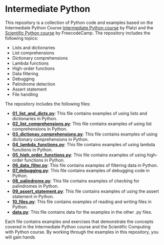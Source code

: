 # Intermediate Python

This repository is a collection of Python code and examples based on the Intermediate Python Course [Intermediate Python course](https://platzi.com/cursos/python/) by Platzi and the [Scientific Python course](https://www.freecodecamp.org/learn/scientific-computing-with-python/) by FreecodeCamp. The repository includes the following topics:

-   Lists and dictionaries
-   List comprehensions
-   Dictionary comprehensions
-   Lambda functions
-   High-order functions
-   Data filtering
-   Debugging
-   Palindrome detection
-   Assert statement
-   File handling

The repository includes the following files:

-   [**01_list_and_dicts.py**](https://github.com/Osvajorge/ds-platzi/blob/main/intemediate_python/01_list_and_dicts.py): This file contains examples of using lists and dictionaries in Python.
-   [**02_list_comprehensions.py**](https://github.com/Osvajorge/ds-platzi/blob/main/intemediate_python/02_list_comprehensions.py): This file contains examples of using list comprehensions in Python.
-   [**03_dictionay_comprehensions.py**](https://github.com/Osvajorge/ds-platzi/blob/main/intemediate_python/03_dictionay_comprehensions.py): This file contains examples of using dictionary comprehensions in Python.
-   [**04_lambda_functions.py**](https://github.com/Osvajorge/ds-platzi/blob/main/intemediate_python/04_lambda_functions.py): This file contains examples of using lambda functions in Python.
-   [**05_high_order_functions.py**](https://github.com/Osvajorge/ds-platzi/blob/main/intemediate_python/05_high_order_functions.py): This file contains examples of using high-order functions in Python.
-   [**06_data_filter.py**](https://github.com/Osvajorge/ds-platzi/blob/main/intemediate_python/06_data_filter.py): This file contains examples of filtering data in Python.
-   [**07_debugging.py**](https://github.com/Osvajorge/ds-platzi/blob/main/intemediate_python/07_debugging.py): This file contains examples of debugging code in Python.
-   [**08_palindrome.py**](https://github.com/Osvajorge/ds-platzi/blob/main/intemediate_python/01_palindrome.py): This file contains examples of checking for palindromes in Python.
-   [**09_assert_statement.py**](https://github.com/Osvajorge/ds-platzi/blob/main/intemediate_python/09_assert_statement.py): This file contains examples of using the assert statement in Python.
-   [**10_files.py**](https://github.com/Osvajorge/ds-platzi/blob/main/intemediate_python/10_files.py): This file contains examples of reading and writing files in Python.
-   [**data.py**](https://github.com/Osvajorge/ds-platzi/blob/main/intemediate_python/data.py): This file contains data for the examples in the other .py files.

Each file contains examples and exercises that demonstrate the concepts covered in the Intermediate Python course and the Scientific Computing with Python course. By working through the examples in this repository, you will gain hands
